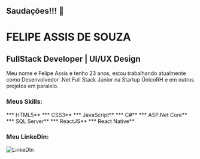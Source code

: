 ## Saudações!!! :wave: ##  

# **FELIPE ASSIS DE SOUZA** #

## **FullStack Developer | UI/UX Design** ##

Meu nome e Felipe Assis e tenho 23 anos, estou trabalhando atualmente como Desenvolvedor .Net Full Stack Júnior na Startup ÚnicoRH e em outros projetos em paralelo.

### **Meus Skills:** ###

*** HTML5**
*** CSS3**
*** JavaScript**
*** C#**
*** ASP.Net Core**
*** SQL Server**
*** ReactJS**
*** React Native**

### Meu LinkeDin: ###

![LinkeDIn](https://img.shields.io/static/v1?label=LinkeDin&message=Felipe&color=blue&style=for-the-badge&link=https://www.linkedin.com/in/felipe-assis-de-souza-8a810515b/&logo=LINKEDIN)